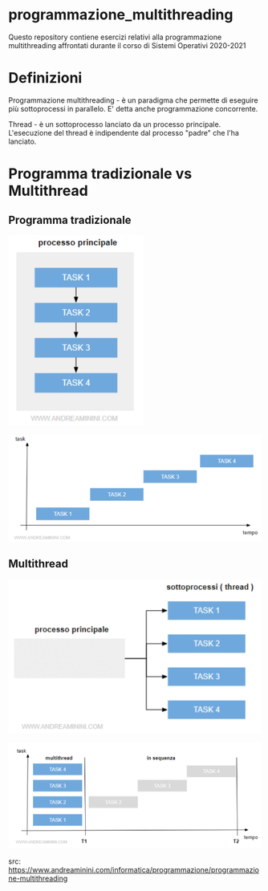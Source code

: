 # programmazione_multithreading
Questo repository contiene esercizi relativi alla programmazione multithreading affrontati durante il corso di Sistemi Operativi 2020-2021

# Definizioni
Programmazione multithreading - è un paradigma che permette di eseguire più sottoprocessi in parallelo. E' detta anche programmazione concorrente.

Thread - è un sottoprocesso lanciato da un processo principale. L'esecuzione del thread è indipendente dal processo "padre" che l'ha lanciato. 

# Programma tradizionale vs Multithread

## Programma tradizionale
![programma tradizionale](image.png)

![esecuzione: un task alla volta / batch mode](image-1.png)

## Multithread
![processo principale diviso in varie sottoprocessi](image-2.png)

![esecuzione a parallelo](image-3.png)

src: https://www.andreaminini.com/informatica/programmazione/programmazione-multithreading